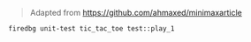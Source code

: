 > Adapted from https://github.com/ahmaxed/minimaxarticle

```sh
firedbg unit-test tic_tac_toe test::play_1
```